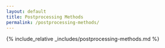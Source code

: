 ```yaml
---
layout: default
title: Postprocessing Methods
permalink: /postprocessing-methods/
---
```


{% include_relative _includes/postprocessing-methods.md %}
